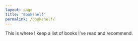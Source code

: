 ```yaml
---
layout: page
title: "Bookshelf"
permalink: /bookshelf/
---
```

This is where I keep a list of books I've read and recommend.
